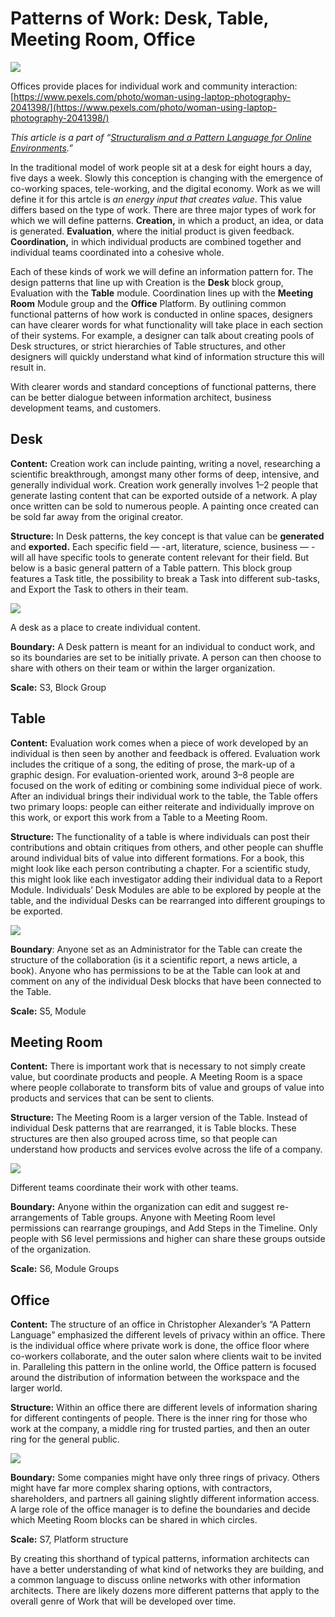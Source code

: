 ﻿---
author:  Rachel Aliana
date: Sep 11, 2019
source: https://rachelaliana.medium.com/patterns-of-work-desk-table-meeting-room-office-6aa0e8fd851a

---

# Patterns of Work: Desk, Table, Meeting Room, Office

![](images/V5F9J7nGEZSMTeMvHmXuaw.jpeg)

Offices provide places for individual work and community interaction:  [https://www.pexels.com/photo/woman-using-laptop-photography-2041398/](https://www.pexels.com/photo/woman-using-laptop-photography-2041398/)

_This article is a part of “_[_Structuralism and a Pattern Language for Online Environments_](towards-a-larger-view-of-information-architecture.md)_.”_

In the traditional model of work people sit at a desk for eight hours a day, five days a week. Slowly this conception is changing with the emergence of co-working spaces, tele-working, and the digital economy. Work as we will define it for this artcle is  _an energy input that creates value_. This value differs based on the type of work. There are three major types of work for which we will define patterns.  **Creation,**  in which a product, an idea, or data is generated.  **Evaluation**, where the initial product is given feedback.  **Coordination,**  in which individual products are combined together and individual teams coordinated into a cohesive whole.

Each of these kinds of work we will define an information pattern for. The design patterns that line up with Creation is the **Desk**  block group, Evaluation with the  **Table**  module. Coordination lines up with the  **Meeting Room**  Module group and the  **Office** Platform. By outlining common functional patterns of how work is conducted in online spaces, designers can have clearer words for what functionality will take place in each section of their systems. For example, a designer can talk about creating pools of Desk structures, or strict hierarchies of Table structures, and other designers will quickly understand what kind of information structure this will result in.

With clearer words and standard conceptions of functional patterns, there can be better dialogue between information architect, business development teams, and customers.

## Desk

**Content:**  Creation work can include painting, writing a novel, researching a scientific breakthrough, amongst many other forms of deep, intensive, and generally individual work. Creation work generally involves 1–2 people that generate lasting content that can be exported outside of a network. A play once written can be sold to numerous people. A painting once created can be sold far away from the original creator.

**Structure:** In Desk patterns, the key concept is that value can be  **generated**  and  **exported.**  Each specific field — -art, literature, science, business — -will all have specific tools to generate content relevant for their field. But below is a basic general pattern of a Table pattern. This block group features a Task title, the possibility to break a Task into different sub-tasks, and Export the Task to others in their team.

![](images/QNBtvT8Ubz97Qi6tTFUYYQ.png)

A desk as a place to create individual content.

**Boundary:** A Desk pattern is meant for an individual to conduct work, and so its boundaries are set to be initially private. A person can then choose to share with others on their team or within the larger organization.

**Scale:** S3, Block Group

## Table

**Content:**  Evaluation work comes when a piece of work developed by an individual is then seen by another and feedback is offered. Evaluation work includes the critique of a song, the editing of prose, the mark-up of a graphic design. For evaluation-oriented work, around 3–8 people are focused on the work of editing or combining some individual piece of work. After an individual brings their individual work to the table, the Table offers two primary loops: people can either reiterate and individually improve on this work, or export this work from a Table to a Meeting Room.

**Structure:**  The functionality of a table is where individuals can post their contributions and obtain critiques from others, and other people can shuffle around individual bits of value into different formations. For a book, this might look like each person contributing a chapter. For a scientific study, this might look like each investigator adding their individual data to a Report Module. Individuals’ Desk Modules are able to be explored by people at the table, and the individual Desks can be rearranged into different groupings to be exported.

![](images/RMAu4GdLGAH9lHSRhh9Qfw.png)

**Boundary**: Anyone set as an Administrator for the Table can create the structure of the collaboration (is it a scientific report, a news article, a book). Anyone who has permissions to be at the Table can look at and comment on any of the individual Desk blocks that have been connected to the Table.

**Scale:** S5, Module

## Meeting Room

**Content:** There is important work that is necessary to not simply create value, but coordinate products and people. A Meeting Room is a space where people collaborate to transform bits of value and groups of value into products and services that can be sent to clients.

**Structure:**  The Meeting Room is a larger version of the Table. Instead of individual Desk patterns that are rearranged, it is Table blocks. These structures are then also grouped across time, so that people can understand how products and services evolve across the life of a company.

![](images/J80hTwD-SXIxWsSQ1qJmUA.png)

Different teams coordinate their work with other teams.

**Boundary:**  Anyone within the organization can edit and suggest re-arrangements of Table groups. Anyone with Meeting Room level permissions can rearrange groupings, and Add Steps in the Timeline. Only people with S6 level permissions and higher can share these groups outside of the organization.

**Scale:** S6, Module Groups

## Office

**Content:**  The structure of an office in Christopher Alexander’s “A Pattern Language” emphasized the different levels of privacy within an office. There is the individual office where private work is done, the office floor where co-workers collaborate, and the outer salon where clients wait to be invited in. Paralleling this pattern in the online world, the Office pattern is focused around the distribution of information between the workspace and the larger world.

**Structure:** Within an office there are different levels of information sharing for different contingents of people. There is the inner ring for those who work at the company, a middle ring for trusted parties, and then an outer ring for the general public.

![](images/dYfNNBfqKJ35Vmf57hSo_w.png)

**Boundary:** Some companies might have only three rings of privacy. Others might have far more complex sharing options, with contractors, shareholders, and partners all gaining slightly different information access. A large role of the office manager is to define the boundaries and decide which Meeting Room blocks can be shared in which circles.

**Scale:** S7, Platform structure

By creating this shorthand of typical patterns, information architects can have a better understanding of what kind of networks they are building, and a common language to discuss online networks with other information architects. There are likely dozens more different patterns that apply to the overall genre of Work that will be developed over time. 

